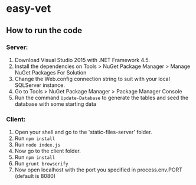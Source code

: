 # easy-vet

## How to run the code

### Server:

1. Download Visual Studio 2015 with .NET Framework 4.5.
2. Install the dependencies on Tools > NuGet Package Manager > Manage NuGet Packages For Solution
3. Change the Web.config connection string to suit with your local SQLServer instance.
4. Go to Tools > NuGet Package Manager > Package Manager Console
5. Run the command `Update-Database` to generate the tables and seed the database with some starting data

### Client:

1. Open your shell and go to the 'static-files-server' folder.
2. Run `npm install`
3. Run `node index.js`
4. Now go to the client folder.
5. Run `npm install`
6. Run `grunt browserify`
7. Now open localhost with the port you specified in process.env.PORT (default is 8080)
